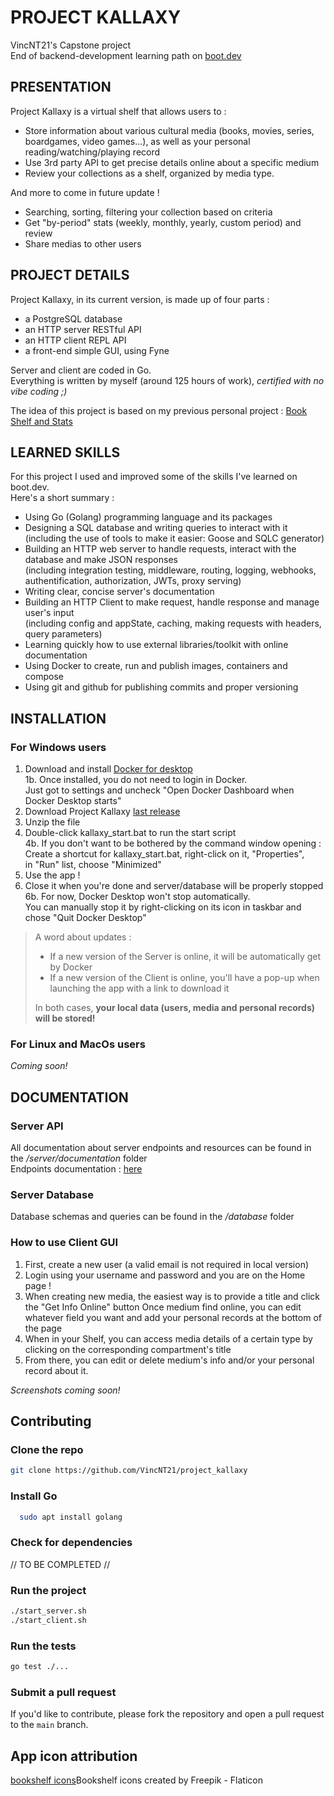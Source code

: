 # PROJECT KALLAXY
VincNT21's Capstone project   
End of backend-development learning path on [boot.dev](https://www.boot.dev/)

## PRESENTATION
Project Kallaxy is a virtual shelf that allows users to :
- Store information about various cultural media (books, movies, series, boardgames, video games...), as well as your personal reading/watching/playing record
- Use 3rd party API to get precise details online about a specific medium
- Review your collections as a shelf, organized by media type.


And more to come in future update !
- Searching, sorting, filtering your collection based on criteria
- Get "by-period" stats (weekly, monthly, yearly, custom period) and review
- Share medias to other users


## PROJECT DETAILS
Project Kallaxy, in its current version,  is made up of four parts : 
- a PostgreSQL database
- an HTTP server RESTful API
- an HTTP client REPL API 
- a front-end simple GUI, using Fyne
  
Server and client are coded in Go.  
Everything is written by myself (around 125 hours of work), *certified with no vibe coding ;)*

The idea of this project is based on my previous personal project : [Book Shelf and Stats](https://github.com/VincNT21/books_shelf_and_stats)

## LEARNED SKILLS

For this project I used and improved some of the skills I've learned on boot.dev.  
Here's a short summary :
- Using Go (Golang) programming language and its packages
- Designing a SQL database and writing queries to interact with it  
(including the use of tools to make it easier: Goose and SQLC generator)
- Building an HTTP web server to handle requests, interact with the database and make JSON responses  
(including integration testing, middleware, routing, logging, webhooks, authentification, authorization, JWTs, proxy serving)
- Writing clear, concise server's documentation
- Building an HTTP Client to make request, handle response and manage user's input  
(including config and appState, caching, making requests with headers, query parameters)
- Learning quickly how to use external libraries/toolkit with online documentation
- Using Docker to create, run and publish images, containers and compose
- Using git and github for publishing commits and proper versioning

## INSTALLATION
### For Windows users
1. Download and install [Docker for desktop](https://desktop.docker.com/win/main/amd64/Docker%20Desktop%20Installer.exe?utm_source=docker&utm_medium=webreferral&utm_campaign=dd-smartbutton&utm_location=module)  
1b. Once installed, you do not need to login in Docker.   
Just got to settings and uncheck "Open Docker Dashboard when Docker Desktop starts"
2. Download Project Kallaxy [last release](https://github.com/VincNT21/project_kallaxy/releases)
3. Unzip the file 
4. Double-click kallaxy_start.bat to run the start script  
4b. If you don't want to be bothered by the command window opening :  
Create a shortcut for kallaxy_start.bat, right-click on it, "Properties",   
in "Run" list, choose "Minimized"
5. Use the app !
6. Close it when you're done and server/database will be properly stopped  
6b. For now, Docker Desktop won't stop automatically.  
You can manually stop it by right-clicking on its icon in taskbar and chose "Quit Docker Desktop"

> A word about updates :
> - If a new version of the Server is online, it will be automatically get by Docker
> - If a new version of the Client is online, you'll have a pop-up when launching the app with a link to download it
>   
> In both cases, **your local data (users, media and personal records) will be stored!**

### For Linux and MacOs users
*Coming soon!*

## DOCUMENTATION

### Server API

All documentation about server endpoints and resources can be found in the */server/documentation* folder  
Endpoints documentation : [here](https://github.com/VincNT21/project_kallaxy/blob/main/server/documentation/endpoints.md)

### Server Database

Database schemas and queries can be found in the */database* folder

### How to use Client GUI
1. First, create a new user (a valid email is not required in local version)
2. Login using your username and password and you are on the Home page !
3. When creating new media, the easiest way is to provide a title and click the "Get Info Online" button
Once medium find online, you can edit whatever field you want and add your personal records at the bottom of the page
4. When in your Shelf, you can access media details of a certain type by clicking on the corresponding compartment's title
5. From there, you can edit or delete medium's info and/or your personal record about it. 


*Screenshots coming soon!*

## Contributing
### Clone the repo

```bash
git clone https://github.com/VincNT21/project_kallaxy
```

### Install Go
```bash
  sudo apt install golang
```

### Check for dependencies

// TO BE COMPLETED //



### Run the project

```bash
./start_server.sh
./start_client.sh
```

### Run the tests

```bash
go test ./...
```

### Submit a pull request

If you'd like to contribute, please fork the repository and open a pull request to the `main` branch.

## App icon attribution
[bookshelf icons](https://www.flaticon.com/free-icons/bookshelf)Bookshelf icons created by Freepik - Flaticon
